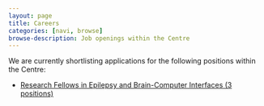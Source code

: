 ```yaml
---
layout: page
title: Careers
categories: [navi, browse]
browse-description: Job openings within the Centre
---
```

We are currently shortlisting applications for the following positions within the Centre:

* [Research Fellows in Epilepsy and Brain-Computer Interfaces (3 positions)](http://jobs.unimelb.edu.au/caw/en/job/898108/research-fellows-in-epilepsy-3-positions)

